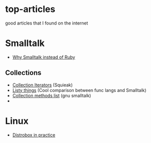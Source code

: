 # top-articles
good articles that I found on the internet

# Smalltalk
- [Why Smalltalk instead of Ruby](https://blog.arkency.com/2017/01/why-smalltalk-instead-of-ruby/)

## Collections
- [Collection Iterators](https://eng.libretexts.org/Bookshelves/Computer_Science/Programming_Languages/Book%3A_Squeak_by_Example_(Black_Ducasse_Nierstrasz_and_Pollet)/09%3A_Collections/9.05%3A_Collection_Iterators) (Squieak)
- [Listy things](http://web.cecs.pdx.edu/~black/AdvancedProgramming/Lectures/Listy%20things%20in%20Smalltalk/Listy%20things.pdf) (Cool comparison between func langs and Smalltalk)
- [Collection methods list](http://gnu.ist.utl.pt/software/smalltalk/gst-manual/gst_74.html) (gnu smalltalk)
- 


# Linux
- [Distrobox in practice](https://hackeryarn.com/post/distrobox/)

